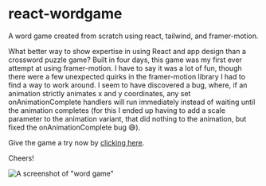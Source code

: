 # react-wordgame
A word game created from scratch using react, tailwind, and framer-motion.

What better way to show expertise in using React and app design than a crossword puzzle game? Built in four days, this game was my first ever attempt at using framer-motion. I have to say it was a lot of fun, though there were a few unexpected quirks in the framer-motion library I had to find a way to work around. I seem to have discovered a bug, where, if an animation strictly animates x and y coordinates, any set onAnimationComplete handlers will run immediately instead of waiting until the animation completes (for this I ended up having to add a scale parameter to the animation variant, that did nothing to the animation, but fixed the onAnimationComplete bug 😅).

Give the game a try now by [clicking here](https://dustinhendricks.com/wordgame).

Cheers!

![A screenshot of "word game"](https://dustinhendricks.com/wordgame/screenshot.jpg)
